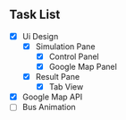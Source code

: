 ## Task List

- [x] Ui Design
  - [x] Simulation Pane
    - [x] Control Panel
    - [x] Google Map Panel
  - [x] Result Pane
    - [x] Tab View

- [x] Google Map API
- [ ] Bus Animation